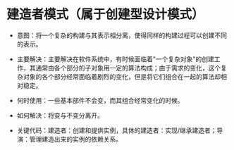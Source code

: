 # 建造者模式（属于创建型设计模式）

* 意图：将一个复杂的构建与其表示相分离，使得同样的构建过程可以创建不同的表示。

* 主要解决：主要解决在软件系统中，有时候面临着"一个复杂对象"的创建工作，其通常由各个部分的子对象用一定的算法构成；由于需求的变化，这个复杂对象的各个部分经常面临着剧烈的变化，但是将它们组合在一起的算法却相对稳定。

* 何时使用：一些基本部件不会变，而其组合经常变化的时候。

* 如何解决：将变与不变分离开。

* 关键代码：建造者：创建和提供实例，具体的建造者：实现/继承建造者；导演：管理建造出来的实例的依赖关系。